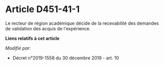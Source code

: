 # Article D451-41-1

Le recteur de région académique décide de la recevabilité des demandes de validation des acquis de l'expérience.

**Liens relatifs à cet article**

_Modifié par_:

  - Décret n°2019-1558 du 30 décembre 2019 - art. 10
